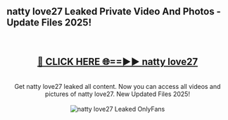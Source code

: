 <h2>natty love27 Leaked Private Video And Photos - Update Files 2025!</h2>
<br>
<div align="center">
<h2><a href="https://top-ai-tools.click/QrbHav" rel="nofollow">🔴 CLICK HERE 🌐==►► natty love27</a></h2>
<br>
Get natty love27 leaked all content. Now you can access all videos and pictures of natty love27. New Updated Files 2025!
<br>
<br>
<a href="https://top-ai-tools.click/QrbHav" rel="nofollow" data-target="animated-image.originalLink"><img src="https://i.ibb.co.com/WyWwxjT/player-gif2.gif" alt="natty love27 Leaked  OnlyFans" style="max-width: 100%; display: inline-block;" data-target="animated-image.originalImage"></a>
</div>
<br>